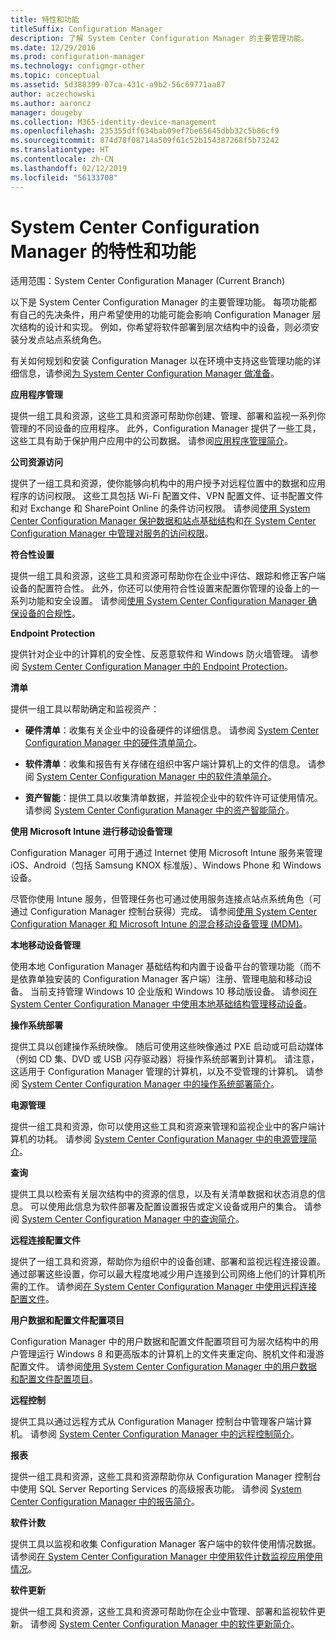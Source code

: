 ```yaml
---
title: 特性和功能
titleSuffix: Configuration Manager
description: 了解 System Center Configuration Manager 的主要管理功能。
ms.date: 12/29/2016
ms.prod: configuration-manager
ms.technology: configmgr-other
ms.topic: conceptual
ms.assetid: 5d388399-07ca-431c-a9b2-56c69771aa87
author: aczechowski
ms.author: aaroncz
manager: dougeby
ms.collection: M365-identity-device-management
ms.openlocfilehash: 235355dff634bab09ef7be65645dbb32c5b86cf9
ms.sourcegitcommit: 874d78f08714a509f61c52b154387268f5b73242
ms.translationtype: HT
ms.contentlocale: zh-CN
ms.lasthandoff: 02/12/2019
ms.locfileid: "56133708"
---
```

# <a name="features-and-capabilities-of-system-center-configuration-manager"></a>System Center Configuration Manager 的特性和功能

适用范围：System Center Configuration Manager (Current Branch)

以下是 System Center Configuration Manager 的主要管理功能。 每项功能都有自己的先决条件，用户希望使用的功能可能会影响 Configuration Manager 层次结构的设计和实现。 例如，你希望将软件部署到层次结构中的设备，则必须安装分发点站点系统角色。  

 有关如何规划和安装 Configuration Manager 以在环境中支持这些管理功能的详细信息，请参阅[为 System Center Configuration Manager 做准备](../../../core/plan-design/get-ready.md)。  

 **应用程序管理**  

 提供一组工具和资源，这些工具和资源可帮助你创建、管理、部署和监视一系列你管理的不同设备的应用程序。 此外，Configuration Manager 提供了一些工具，这些工具有助于保护用户应用中的公司数据。 请参阅[应用程序管理简介](/sccm/apps/understand/introduction-to-application-management)。

 **公司资源访问**  

 提供了一组工具和资源，使你能够向机构中的用户授予对远程位置中的数据和应用程序的访问权限。 这些工具包括 Wi-Fi 配置文件、VPN 配置文件、证书配置文件和对 Exchange 和 SharePoint Online 的条件访问权限。 请参阅[使用 System Center Configuration Manager 保护数据和站点基础结构](../../../protect/understand/protect-data-and-site-infrastructure.md)和[在 System Center Configuration Manager 中管理对服务的访问权限](../../../protect/deploy-use/manage-access-to-services.md)。  

 **符合性设置**  

 提供一组工具和资源，这些工具和资源可帮助你在企业中评估、跟踪和修正客户端设备的配置符合性。 此外，你还可以使用符合性设置来配置你管理的设备上的一系列功能和安全设置。 请参阅[使用 System Center Configuration Manager 确保设备的合规性](../../../compliance/understand/ensure-device-compliance.md)。  

 **Endpoint Protection**  

 提供针对企业中的计算机的安全性、反恶意软件和 Windows 防火墙管理。 请参阅 [System Center Configuration Manager 中的 Endpoint Protection](../../../protect/deploy-use/endpoint-protection.md)。  

 **清单**  

 提供一组工具以帮助确定和监视资产：  

-   **硬件清单**：收集有关企业中的设备硬件的详细信息。 请参阅 [System Center Configuration Manager 中的硬件清单简介](../../../core/clients/manage/inventory/introduction-to-hardware-inventory.md)。  

-   **软件清单**：收集和报告有关存储在组织中客户端计算机上的文件的信息。 请参阅 [System Center Configuration Manager 中的软件清单简介](../../../core/clients/manage/inventory/introduction-to-software-inventory.md)。  

-   **资产智能**：提供工具以收集清单数据，并监视企业中的软件许可证使用情况。 请参阅 [System Center Configuration Manager 中的资产智能简介](../../../core/clients/manage/asset-intelligence/introduction-to-asset-intelligence.md)。  

**使用 Microsoft Intune 进行移动设备管理**  

 Configuration Manager 可用于通过 Internet 使用 Microsoft Intune 服务来管理 iOS、Android（包括 Samsung KNOX 标准版）、Windows Phone 和 Windows 设备。

 尽管你使用 Intune 服务，但管理任务也可通过使用服务连接点站点系统角色（可通过 Configuration Manager 控制台获得）完成。 请参阅[使用 System Center Configuration Manager 和 Microsoft Intune 的混合移动设备管理 (MDM)](../../../mdm/understand/hybrid-mobile-device-management.md)。  

 **本地移动设备管理**  

 使用本地 Configuration Manager 基础结构和内置于设备平台的管理功能（而不是依靠单独安装的 Configuration Manager 客户端）注册、管理电脑和移动设备。 当前支持管理 Windows 10 企业版和 Windows 10 移动版设备。 请参阅[在 System Center Configuration Manager 中使用本地基础结构管理移动设备](../../../mdm/understand/manage-mobile-devices-with-on-premises-infrastructure.md)。  

 **操作系统部署**  

 提供工具以创建操作系统映像。 随后可使用这些映像通过 PXE 启动或可启动媒体（例如 CD 集、DVD 或 USB 闪存驱动器）将操作系统部署到计算机。 请注意，这适用于 Configuration Manager 管理的计算机，以及不受管理的计算机。 请参阅 [System Center Configuration Manager 中的操作系统部署简介](../../../osd/understand/introduction-to-operating-system-deployment.md)。  

 **电源管理**  

 提供一组工具和资源，你可以使用这些工具和资源来管理和监视企业中的客户端计算机的功耗。 请参阅 [System Center Configuration Manager 中的电源管理简介](../../../core/clients/manage/power/introduction-to-power-management.md)。  

 **查询**  

 提供工具以检索有关层次结构中的资源的信息，以及有关清单数据和状态消息的信息。 可以使用此信息为软件部署及配置设置报告或定义设备或用户的集合。 请参阅 [System Center Configuration Manager 中的查询简介](../../../core/servers/manage/introduction-to-queries.md)。  

 **远程连接配置文件**  

 提供了一组工具和资源，帮助你为组织中的设备创建、部署和监视远程连接设置。 通过部署这些设置，你可以最大程度地减少用户连接到公司网络上他们的计算机所需的工作。 请参阅[在 System Center Configuration Manager 中使用远程连接配置文件](/sccm/compliance/deploy-use/create-remote-connection-profiles)。  

 **用户数据和配置文件配置项目**  

 Configuration Manager 中的用户数据和配置文件配置项目可为层次结构中的用户管理运行 Windows 8 和更高版本的计算机上的文件夹重定向、脱机文件和漫游配置文件。 请参阅[使用 System Center Configuration Manager 中的用户数据和配置文件配置项目](/sccm/compliance/deploy-use/create-user-data-and-profiles-configuration-items)。  

 **远程控制**  

 提供工具以通过远程方式从 Configuration Manager 控制台中管理客户端计算机。 请参阅 [System Center Configuration Manager 中的远程控制简介](../../../core/clients/manage/remote-control/introduction-to-remote-control.md)。  

 **报表**  

 提供一组工具和资源，这些工具和资源帮助你从 Configuration Manager 控制台中使用 SQL Server Reporting Services 的高级报表功能。 请参阅 [System Center Configuration Manager 中的报告简介](../../../core/servers/manage/introduction-to-reporting.md)。  

 **软件计数**  

 提供工具以监视和收集 Configuration Manager 客户端中的软件使用情况数据。 请参阅[在 System Center Configuration Manager 中使用软件计数监视应用使用情况](../../../apps/deploy-use/monitor-app-usage-with-software-metering.md)。  

 **软件更新**  

 提供一组工具和资源，这些工具和资源可帮助你在企业中管理、部署和监视软件更新。 请参阅 [System Center Configuration Manager 中的软件更新简介](/sccm/sum/understand/software-updates-introduction)。  
